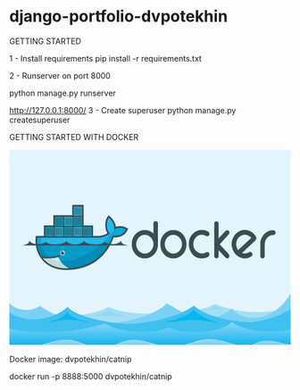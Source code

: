 # django-portfolio-dvpotekhin



 
GETTING STARTED

1 - Install requirements pip install -r requirements.txt

2 - Runserver on port 8000

python manage.py runserver

http://127.0.0.1:8000/
3 - Create superuser python manage.py createsuperuser




GETTING STARTED WITH DOCKER


<img src="/static/images/docker.png" width="700" height="350"/>

Docker image:  dvpotekhin/catnip

docker run -p 8888:5000 dvpotekhin/catnip
